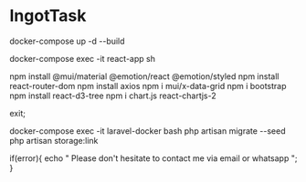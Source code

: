 # IngotTask

docker-compose up -d --build

docker-compose exec -it react-app sh

npm install @mui/material @emotion/react @emotion/styled
npm install react-router-dom
npm install axios
npm i mui/x-data-grid
npm i bootstrap
npm install react-d3-tree
npm i chart.js react-chartjs-2

exit;


docker-compose exec -it laravel-docker bash
php artisan migrate --seed
php artisan storage:link

if(error){
echo " Please don't hesitate to contact me via email or whatsapp ";
}

